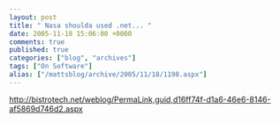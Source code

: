 ```yaml
---
layout: post
title: " Nasa shoulda used .net... "
date: 2005-11-18 15:06:00 +0000
comments: true
published: true
categories: ["blog", "archives"]
tags: ["On Software"]
alias: ["/mattsblog/archive/2005/11/18/1198.aspx"]
---
```

<!-- more -->

<A href="http://bistrotech.net/weblog/PermaLink,guid,d16ff74f-d1a6-46e6-8146-af5869d746d2.aspx">http://bistrotech.net/weblog/PermaLink,guid,d16ff74f-d1a6-46e6-8146-af5869d746d2.aspx</A>
